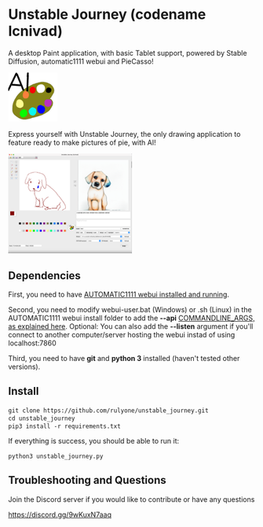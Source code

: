
# Unstable Journey (codename Icnivad)

A desktop Paint application, with basic Tablet support, powered by Stable Diffusion, automatic1111 webui and PieCasso!

<img alt="Unstable Journey Logo" src="unstable_journey_logo.png" width=100px height=100px >

Express yourself with Unstable Journey, the only drawing application to feature
ready to make pictures of pie, with AI!

<img alt="Unstable Journey" src="showcase.png" width=50% height=50%>

## Dependencies

First, you need to have [AUTOMATIC1111 webui installed and running](https://github.com/AUTOMATIC1111/stable-diffusion-webui/wiki/Install-and-Run-on-NVidia-GPUs).

Second, you need to modify webui-user.bat (Windows) or .sh (Linux) in the AUTOMATIC1111 webui install folder to add the **--api** [COMMANDLINE_ARGS, as explained here](https://github.com/AUTOMATIC1111/stable-diffusion-webui/wiki/Command-Line-Arguments-and-Settings#webui-user). Optional: You can also add the **--listen** argument if you'll connect to another computer/server hosting the webui instad of using localhost:7860

Third, you need to have **git** and **python 3** installed (haven't tested other versions).

## Install

```
git clone https://github.com/rulyone/unstable_journey.git
cd unstable_journey
pip3 install -r requirements.txt
```

If everything is success, you should be able to run it:

```
python3 unstable_journey.py
```

## Troubleshooting and Questions

Join the Discord server if you would like to contribute or have any questions

https://discord.gg/9wKuxN7aaq